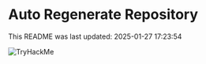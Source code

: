 # Auto Regenerate Repository

This README was last updated: 2025-01-27 17:23:54

 ![TryHackMe](https://tryhackme.com/badge/533634)